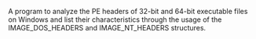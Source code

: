 A program to analyze the PE headers of 32-bit and 64-bit executable files on Windows and list their characteristics through the usage of the IMAGE_DOS_HEADERS and IMAGE_NT_HEADERS structures.

